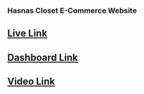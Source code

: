### Hasnas Closet E-Commerce Website
## [Live Link](https://hasnascloset.netlify.app/)
## [Dashboard Link](https://hasnascloset.netlify.app/dashboard)
## [Video Link](https://www.linkedin.com/posts/neamul-sabbir_i-tried-to-create-a-simple-e-commerce-with-activity-7109203772370817024--mOl?utm_source=share&utm_medium=member_desktop)
